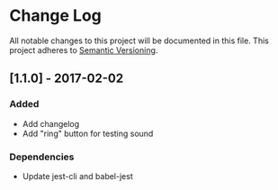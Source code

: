 # Change Log
All notable changes to this project will be documented in this file.
This project adheres to [Semantic Versioning](http://semver.org/).

## [1.1.0] - 2017-02-02
### Added
- Add changelog
- Add "ring" button for testing sound

### Dependencies
- Update jest-cli and babel-jest
